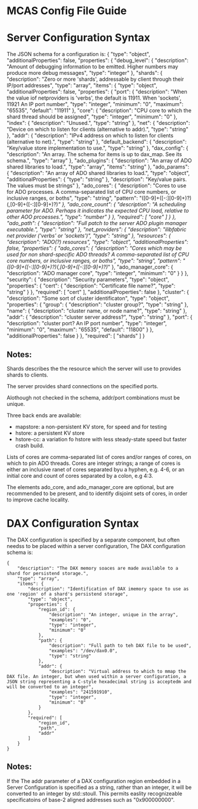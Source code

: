 # MCAS Config File Guide

Server Configuration Syntax
===

The JSON schema for a configuration is:
	{
	    "type": "object",
	    "additionalProperties": false,
	    "properties": {
	        "debug_level": {
	            "description": "Amount of debugging information to be emitted. Higher numbers may produce more debug messages",
	            "type": "integer"
	        },
	        "shards": {
	            "description": "Zero or more 'shards', addressable by client through their IP/port addresses",
	            "type": "array",
	            "items": {
	                "type": "object",
	                "additionalProperties": false,
	                "properties": {
	                    "port": {
	                        "description": "When the value iof netproviders is 'verbs', the default is 11911. When 'sockets', 11921 An IP port number",
	                        "type": "integer",
	                        "minimum": "0",
	                        "maximum": "65535",
	                        "default": "11911"
	                    },
	                    "core": {
	                        "description": "CPU core to which the shard thread should be assigned",
	                        "type": "integer",
	                        "minimum": "0"
	                    },
	                    "index": {
	                        "description": "Unused.",
	                        "type": "string"
	                    },
	                    "net": {
	                        "description": "Device on which to listen for clients (alternative to addr).",
	                        "type": "string"
	                    },
	                    "addr": {
	                        "description": "IPv4 address on which to listen for clients (alternative to net).",
	                        "type": "string"
	                    },
	                    "default_backend": {
	                        "description": "Key/value store implementation to use.",
	                        "type": "string"
	                    },
	                    "dax_config": {
	                        "description": "An array. The schema for items is up to dax_map. See its schema.",
	                        "type": "array"
	                    },
	                    "ado_plugins": {
	                        "description": "An array of ADO shared libraries to load.",
	                        "type": "array",
	                        "items": "string"
	                    },
	                    "ado_params": {
	                        "description": "An array of ADO shared libraries to load.",
	                        "type": "object",
	                        "additionalProperties": {
	                            "type": "string"
	                        },
	                        "description": "Key/value pairs. The values must be strings"
	                    },
	                    "ado_cores": {
	                        "description": "Cores to use for ADO processes. A comma-separated list of CPU core numbers, or inclusive ranges, or boths",
	                        "type": "string",
	                        "pattern": "([0-9]+([-:][0-9]+)?)(,[0-9]+([-:][0-9]+)?)*"
	                    },
	                    "ado_core_count": {
	                        "description": "A scheduling parameter for ADO. Perhaps it indicates the expected CPU load, relative to other AOO prcoesses.",
	                        "type": "number"
	                    }
	                },
	                "required": [
	                    "core"
	                ]
	            }
	        },
	        "ado_path": {
	            "description": "Full patch to the server ADO plugin manager executable.",
	            "type": "string"
	        },
	        "net_providers": {
	            "description": "ilibfabric net provider ('verbs' or 'sockets')",
	            "type": "string"
	        },
	        "resources": {
	            "description": "ADO(?) resources",
	            "type": "object",
	            "additionalProperties": false,
	            "properties": {
	                "ado_cores": {
	                    "description": "Cores which may be used for non shard-specific ADO threads? A comma-separated list of CPU core numbers, or inclusive ranges, or boths",
	                    "type": "string",
	                    "pattern": "([0-9]+([-:][0-9]+)?)(,[0-9]+([-:][0-9]+)?)*"
	                },
	                "ado_manager_core": {
	                    "description": "ADO manager core",
	                    "type": "integer",
	                    "minimum": "0"
	                }
	            }
	        },
	        "security": {
	            "description": "Security parameters",
	            "type": "object",
	            "properties": {
	                "cert": {
	                    "description": "Certificate file name?",
	                    "type": "string"
	                }
	            },
	            "required": [
	                "cert"
	            ],
	            "additionalProperties": false
	        },
	        "cluster": {
	            "description": "Some sort of cluster identificaton",
	            "type": "object",
	            "properties": {
	                "group": {
	                    "description": "cluster group?",
	                    "type": "string"
	                },
	                "name": {
	                    "description": "cluster name, or node name?",
	                    "type": "string"
	                },
	                "addr": {
	                    "description": "cluster server address?",
	                    "type": "string"
	                },
	                "port": {
	                    "description": "cluster port? An IP port number",
	                    "type": "integer",
	                    "minimum": "0",
	                    "maximum": "65535",
	                    "default": "11800"
	                }
	            },
	            "additionalProperties": false
	        }
	    },
	    "required": [
	        "shards"
	    ]
	}

Notes:
---

Shards describes the the resource which the server will use to provides shards to clients.

The server provides shard connections on the specified ports.

Alothough not checked in the schema, addr/port combinations must be unique.

Three back ends are available:
 - mapstore: a non-persistent KV store, for speed and for testing
 - hstore: a persistent KV store
 - hstore-cc: a variation fo hstore with less steady-state speed but faster crash build.

Lists of cores are comma-separated list of cores and/or ranges of cores, on which to pin ADO threads. Cores are integer strings; a range of cores is either an inclusive ranet of cores separated byu a hyphen, e.g. 4-6, or an initial core and count of cores separated by a colon, e.g 4:3.

The elements ado_core, and ado_manager_core are optional, but are recommended to be present, and to identify disjoint sets of cores, in order to improve cache locality.

DAX Configuration Syntax
===

The DAX configuration is specified by a separate component, but often needss to be placed within a server configuration, The DAX configuration schema is:

	{
	    "description": "The DAX memory soaces are made available to a shard for persistend storage.",
	    "type": "array",
	    "items": {
	        "description": "Identification of DAX imemory space to use as one 'region' of a shard's persistend storage",
	        "type": "object",
	        "properties": {
	            "region_id": {
	                "description": "An integer, unique in the array",
	                "examples": "0",
	                "type": "integer",
	                "minimum": "0"
	            },
	            "path": {
	                "description": "Full path to teh DAX file to be used",
	                "examples": "/dev/dax0.0",
	                "type": "string"
	            },
	            "addr": {
	                "description": "Virtual address to which to mmap the DAX file. An integer, but when used within a server configuration, a JSON string representing a C-style hexadecimal string is acceptedm and will be converted to an integer",
	                "examples": "241591910",
	                "type": "integer",
	                "minimum": "0"
	            }
	        },
	        "required": [
	            "region_id",
	            "path",
	            "addr"
	        ]
	    }
	}

Notes:
---

If the The addr parameter of a DAX configuration region embedded in a Server Configuration is specified as a string, rather than an integer, it will be converted to an integer by std::stoull. This permits easlity recognizeable specificatoins of base-2 aligned addresses such as "0x900000000".
